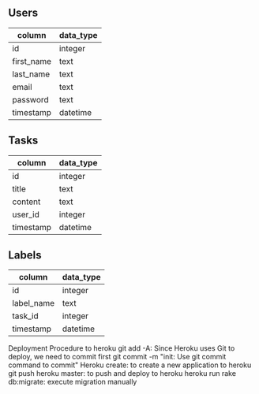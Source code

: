 
Users
-----

column | data_type
-------|---------
id | integer
first_name | text
last_name | text
email | text
password | text
timestamp | datetime


Tasks
-----

column | data_type
-------|---------
id | integer
title | text
content | text
user_id | integer
timestamp | datetime


Labels
------

column | data_type
-------|---------
id | integer
label_name | text
task_id | integer
timestamp | datetime

Deployment Procedure to heroku
git add -A: Since Heroku uses Git to deploy, we need to commit first
git commit -m "init: Use git commit command to commit"
Heroku create: to create a new application to heroku
git push heroku master: to push and deploy to heroku
heroku run rake db:migrate: execute migration manually
